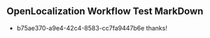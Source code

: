## OpenLocalization Workflow Test MarkDown
* b75ae370-a9e4-42c4-8583-cc7fa9447b6e 
thanks!<!--HONumber=Mar16_HO2-->
